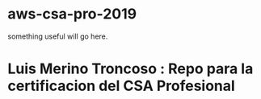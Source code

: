 # aws-csa-pro-2019

something useful will go here.
# Luis Merino Troncoso : Repo para la certificacion del CSA Profesional 
